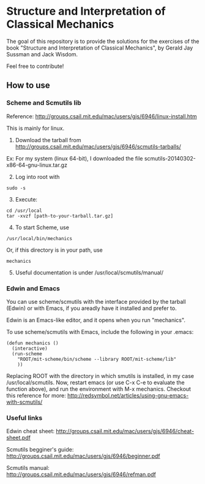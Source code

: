 # Structure and Interpretation of Classical Mechanics

The goal of this repository is to provide the solutions for the exercises of the book "Structure and Interpretation of Classical Mechanics", by Gerald Jay Sussman and Jack Wisdom. 

Feel free to contribute!

## How to use

### Scheme and Scmutils lib

Reference: http://groups.csail.mit.edu/mac/users/gjs/6946/linux-install.htm

This is mainly for linux.

1) Download the tarball from http://groups.csail.mit.edu/mac/users/gjs/6946/scmutils-tarballs/

Ex: For my system (linux 64-bit), I downloaded the file scmutils-20140302-x86-64-gnu-linux.tar.gz

2) Log into root with

``` sudo -s ```

3) Execute:

```
cd /usr/local
tar -xvzf [path-to-your-tarball.tar.gz]
```


4) To start Scheme, use

``` /usr/local/bin/mechanics ```

Or, if this directory is in your path, use

``` mechanics ```

5) Useful documentation is under /usr/local/scmutils/manual/

### Edwin and Emacs

You can use scheme/scmutils with the interface provided by the tarball (Edwin) or with Emacs, if you areadly have it installed and prefer to.

Edwin is an Emacs-like editor, and it opens when you run "mechanics".

To use scheme/scmutils with Emacs, include the following in your .emacs:

```
(defun mechanics ()
  (interactive)
  (run-scheme
    "ROOT/mit-scheme/bin/scheme --library ROOT/mit-scheme/lib"
    ))
```

Replacing ROOT with the directory in which smutils is installed, in my case /usr/local/scmutils.
Now, restart emacs (or use C-x C-e to evaluate the function above), and run the environment with M-x mechanics.
Checkout this reference for more: http://redsymbol.net/articles/using-gnu-emacs-with-scmutils/

### Useful links

Edwin cheat sheet: http://groups.csail.mit.edu/mac/users/gjs/6946/cheat-sheet.pdf

Scmutils begginer's guide: http://groups.csail.mit.edu/mac/users/gjs/6946/beginner.pdf

Scmutils manual: http://groups.csail.mit.edu/mac/users/gjs/6946/refman.pdf
